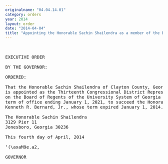 ```yaml
---
originalname: "04.04.14.01"
category: orders
year: 2014
layout: order
date: "2014-04-04"
title: "Appointing the Honorable Sachin Shailendra as a member of the Board of Regents of the University System of Georgia"
---
```

<pre>
 

EXECUTIVE ORDER

BY THE GOVERNOR:

ORDERED:

That the Honorable Sachin Shailendra of Clayton County, Georgia,
is appointed as the Thirteenth Congressional District Representative
on the Board of Regents of the University System of Georgia for a
term of office ending January 1, 2021, to succeed the Honorable
Kenneth R. Bernard, Jr., whose term expired January 1, 2014.

The Honorable Sachin Shailendra
3129 Pier 11
Jonesboro, Georgia 30236

This fourth day of April, 2014

‘(\axaM9e.a2,

GOVERNOR

</pre>
